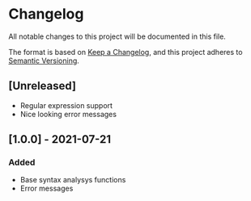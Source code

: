 # Changelog
All notable changes to this project will be documented in this file.

The format is based on [Keep a Changelog](https://keepachangelog.com/en/1.0.0/),
and this project adheres to [Semantic Versioning](https://semver.org/spec/v2.0.0.html).

## [Unreleased]
- Regular expression support
- Nice looking error messages

## [1.0.0] - 2021-07-21
### Added 
- Base syntax analysys functions 
- Error messages 
